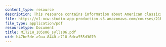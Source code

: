```yaml
---
content_type: resource
description: This resource contains information about American classics.
file: https://ol-ocw-studio-app-production.s3.amazonaws.com/courses/21h-105-american-classics-spring-2006/b47be5dea9aa8440c7186dca555d3070_MIT21H_105s06_sylls06.pdf
file_type: application/pdf
resourcetype: Document
title: MIT21H_105s06_sylls06.pdf
uid: b47be5de-a9aa-8440-c718-6dca555d3070
---
```

